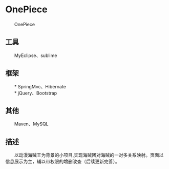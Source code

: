 # OnePiece
　　OnePiece

## 工具
　　MyEclipse、sublime

## 框架
　　* SpringMvc、Hibernate <br>
　　* jQuery、Bootstrap

## 其他
　　Maven、MySQL

## 描述
　　以动漫海贼王为背景的小项目,实现海贼团对海贼的一对多关系映射。页面以信息展示为主，辅以带权限的增删改查（后续更新完善）。
	
